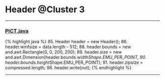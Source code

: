 # Header @Cluster 3

***

### [PICT.java](https://searchcode.com/codesearch/view/97394495/)
{% highlight java %}
85. Header header = new Header();
86. header.wmfsize = data.length - 512;
88. header.bounds = new and.awt.Rectangle(0, 0, 200, 200);
89. header.size = new and.awt.Dimension(header.bounds.width*Shape.EMU_PER_POINT,
90.         header.bounds.height*Shape.EMU_PER_POINT);
91. header.zipsize = compressed.length;
98. header.write(out);
{% endhighlight %}

***

